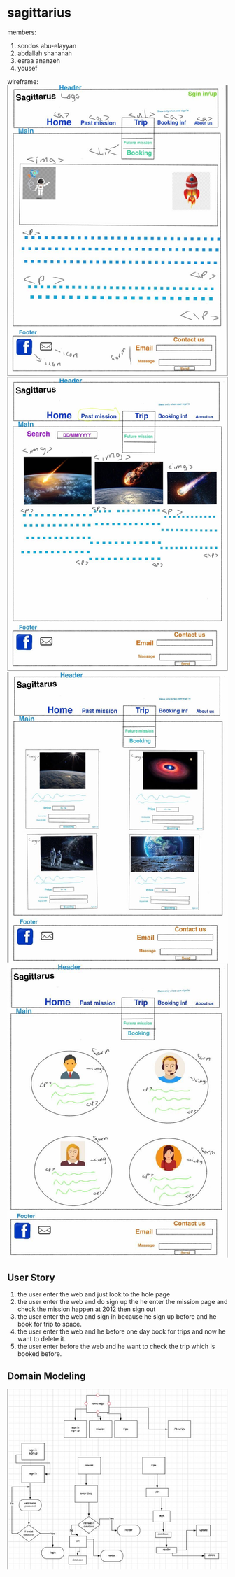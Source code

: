 # sagittarius

members: 
1. sondos abu-elayyan
2. abdallah shananah
3. esraa ananzeh
4. yousef


wireframe:
![image1](./images/img1.jpg)
![image2](./images/img2.jpg)
![image3](./images/img3.jpg)
![image4](./images/img4.jpg)


## User Story
1. the user enter the web and just look to the hole page 
2. the user enter the web and do sign up the he enter the mission page and check the mission happen at 2012 then sign out
3. the user enter the web and sign in because he sign up before and he book for trip to space.
4. the user enter the web and he before one day book for trips and now he want to delete it.
5. the user enter before the web and he want to check the trip which is booked before.

## Domain Modeling
![image](./images/domain.JPG)



